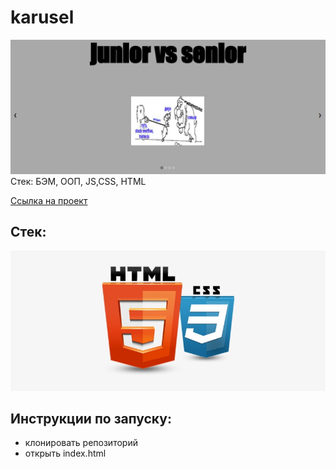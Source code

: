 # karusel
![](carusel.png)
Стек: БЭМ, ООП, JS,CSS, HTML



[Ссылка на проект](https://pavelcydep.github.io/karusel/)

## Стек:
![](htmlcss.png)

## Инструкции по запуску:
- клонировать репозиторий
- открыть index.html
